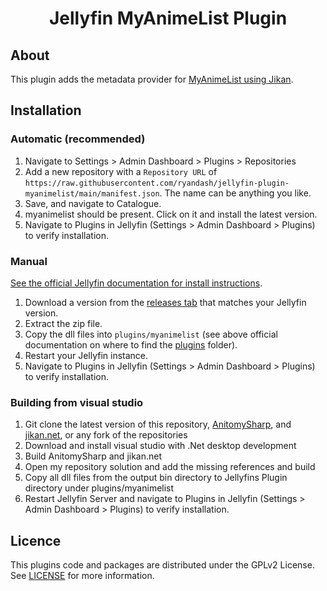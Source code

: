 <h1 align="center">Jellyfin MyAnimeList Plugin</h1>

## About

This plugin adds the metadata provider for [MyAnimeList using Jikan](https://jikan.moe/).

## Installation

### Automatic (recommended)
1. Navigate to Settings > Admin Dashboard > Plugins > Repositories
2. Add a new repository with a `Repository URL` of `https://raw.githubusercontent.com/ryandash/jellyfin-plugin-myanimelist/main/manifest.json`. The name can be anything you like.
3. Save, and navigate to Catalogue.
4. myanimelist should be present. Click on it and install the latest version.
5. Navigate to Plugins in Jellyfin (Settings > Admin Dashboard > Plugins) to verify installation.

### Manual

[See the official Jellyfin documentation for install instructions](https://jellyfin.org/docs/general/server/plugins/index.html#installing).

1. Download a version from the [releases tab](https://github.com/jellyfin/jellyfin-plugin-anilist/releases) that matches your Jellyfin version.
2. Extract the zip file.
3. Copy the dll files into `plugins/myanimelist` (see above official documentation on where to find the [plugins](https://jellyfin.org/docs/general/server/plugins/) folder).
4. Restart your Jellyfin instance.
5. Navigate to Plugins in Jellyfin (Settings > Admin Dashboard > Plugins) to verify installation.

### Building from visual studio

1. Git clone the latest version of this repository, [AnitomySharp](https://github.com/tabratton/AnitomySharp), and [jikan.net](https://github.com/Ervie/jikan.net), or any fork of the repositories
2. Download and install visual studio with .Net desktop development
3. Build AnitomySharp and jikan.net
4. Open my repository solution and add the missing references and build
5. Copy all dll files from the output bin directory to Jellyfins Plugin directory under plugins/myanimelist
6. Restart Jellyfin Server and navigate to Plugins in Jellyfin (Settings > Admin Dashboard > Plugins) to verify installation.

## Licence

This plugins code and packages are distributed under the GPLv2 License. See [LICENSE](./LICENSE) for more information.
